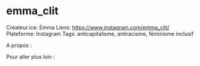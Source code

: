 # emma_clit

Créateur.ice: Emma
Liens: https://www.instagram.com/emma_clit/
Plateforme: Instagram
Tags: anticapitalisme, antiracisme, féminisme inclusif

A propos :

Pour aller plus loin :